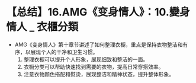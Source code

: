 # 【总结】16.AMG《变身情人》：10.變身情人 _ 衣櫃分類

-   AMG《变身情人》第十章节讲述了如何整理衣橱，重点是保持衣物整洁和有序，以展现个人的干净和卫生习惯。
    1.  整理衣橱可以提升个人形象，展现细致和整洁的一面。
    2.  衣橱分类可以帮助快速找到需要的衣物，提高日常穿搭效率。
    3.  注意衣物颜色搭配和熨烫，展现整洁和精神状态，提升整体形象。